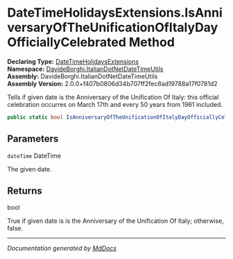 ﻿<!--  
  <auto-generated>   
    The contents of this file were generated by a tool.  
    Changes to this file may be list if the file is regenerated  
  </auto-generated>   
-->

# DateTimeHolidaysExtensions.IsAnniversaryOfTheUnificationOfItalyDayOfficiallyCelebrated Method

**Declaring Type:** [DateTimeHolidaysExtensions](../index.md)  
**Namespace:** [DavideBorghi.ItalianDotNetDateTimeUtils](../../index.md)  
**Assembly:** DavideBorghi.ItalianDotNetDateTimeUtils  
**Assembly Version:** 2.0.0+f407b0806d34b707ff2fec8ad19788a17f0781d2

Tells if given date is the Anniversary of the Unification Of Italy: this official celebration occurres on March 17th and every 50 years from 1961 included.

```csharp
public static bool IsAnniversaryOfTheUnificationOfItalyDayOfficiallyCelebrated(this DateTime dateTime);
```

## Parameters

`dateTime`  DateTime

The given date.

## Returns

bool

True if given date is is the Anniversary of the Unification Of Italy; otherwise, false.

___

*Documentation generated by [MdDocs](https://github.com/ap0llo/mddocs)*
